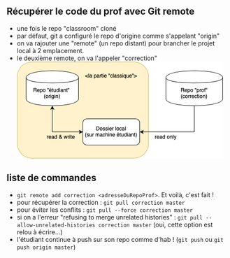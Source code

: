 ## Récupérer le code du prof avec Git remote

- une fois le repo "classroom" cloné
- par défaut, git a configuré le repo d'origine comme s'appelant "origin"
- on va rajouter une "remote" (un repo distant) pour brancher le projet local à 2 emplacement.
- le deuxième remote, on va l'appeler "correction"
![multi_remote](./doc/multi_remote.png)

## liste de commandes

- `git remote add correction <adresseDuRepoProf>`. Et voilà, c'est fait !
- pour récupérer la correction : `git pull correction master`
- pour éviter les conflits : `git pull --force correction master`
- si on a l'erreur "refusing to merge unrelated histories" : `git pull --allow-unrelated-histories correction master` (oui, cette option est relou à écrire...)
- l'étudiant continue à push sur son repo comme d'hab ! (`git push` ou `git push origin master`)